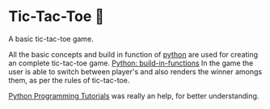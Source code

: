 # Tic-Tac-Toe :pushpin: 
A basic tic-tac-toe game.

All the basic concepts and build in function of [python](https://www.python.org/) are used for creating an complete tic-tac-toe game.
[Python: build-in-functions](https://docs.python.org/3/library/functions.html)
In the game the user is able to switch between player's and also renders the winner amongs them, as per the rules of tic-tac-toe.

[Python Programming Tutorials](https://pythonprogramming.net/) was really an help, for better understanding.
